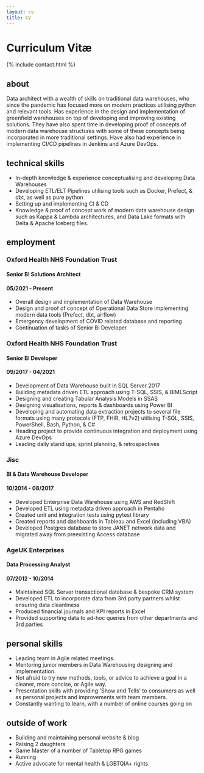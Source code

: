```yaml
---
layout: cv
title: CV
---
```


# Curriculum Vitæ

{% include contact.html %}

## about

Data architect with a wealth of skills on traditional data warehouses, who since the pandemic has focused more on modern practices utilising python and relevant tools. Has experience in the design and implementation of greenfield warehouses on top of developing and improving existing solutions. They have also spent time in developing proof of concepts of modern data warehouse structures with some of these concepts being incorporated in more traditional settings. Have also had experience in implementing CI/CD pipelines in Jenkins and Azure DevOps.

## technical skills

- In-depth knowledge & experience conceptualising and developing Data Warehouses
- Developing ETL/ELT Pipelines utilising tools such as Docker, Prefect, & dbt, as well as pure python
- Setting up and implementing CI & CD
- Knowledge & proof of concept work of modern data warehouse design such as Kappa & Lambda architectures, and Data Lake formats with Delta & Apache Iceberg files.

## employment

### Oxford Health NHS Foundation Trust
#### Senior BI Solutions Architect
#### 05/2021 - Present

- Overall design and implementation of Data Warehouse
- Design and proof of concept of Operational Data Store implementing modern data tools (Prefect, dbt, airflow)
- Emergency development of COVID related database and reporting
- Continuation of tasks of Senior BI Developer


### Oxford Health NHS Foundation Trust
#### Senior BI Developer
#### 09/2017 - 04/2021

- Development of Data Warehouse built in SQL Server 2017
- Building metadata driven ETL approach using T-SQL, SSIS, & BIMLScript
- Designing and creating Tabular Analysis Models in SSAS
- Designing visualisations, reports & dashboards using Power BI
- Developing and automating data extraction projects to several file formats using many protocols (FTP, FHIR, HL7v2) utilising T-SQL, SSIS, PowerShell, Bash, Python, & C#
- Heading project to provide continuous integration and deployment using Azure DevOps
- Leading daily stand ups, sprint planning, & retrospectives


### Jisc
#### BI & Data Warehouse Developer
#### 10/2014 - 08/2017

- Developed Enterprise Data Warehouse using AWS and RedShift
- Developed ETL using metadata driven approach in Pentaho
- Created unit and integration tests using pytest library
- Created reports and dashboards in Tableau and Excel (including VBA)
- Developed Postgres database to store JANET network data and migrated away from preexisting Access database


### AgeUK Enterprises
#### Data Processing Analyst
#### 07/2012 - 10/2014

- Maintained SQL Server transactional database & bespoke CRM system
- Developed ETL to incorporate data from 3rd party partners whilst ensuring data cleanliness
- Produced financial journals and KPI reports in Excel
- Provided supporting data to ad-hoc queries from other departments and 3rd parties

## personal skills

- Leading team in Agile related meetings.
- Mentoring junior members in Data Warehousing designing and implementation.
- Not afraid to try new methods, tools, or advice to achieve a goal in a cleaner, more concise, or Agile way.
- Presentation skills with providing 'Show and Tells' to consumers as well as personal projects and improvements with team members.
- Constantly wanting to learn, with a number of online courses going on

## outside of work

- Building and maintaining personal website & blog
- Raising 2 daughters
- Game Master of a number of Tabletop RPG games
- Running
- Active advocate for mental health & LGBTQIA+ rights